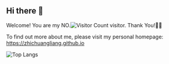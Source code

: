 ## Hi there 👋

<!--
**zhichuangliang/zhichuangliang** is a ✨ _special_ ✨ repository because its `README.md` (this file) appears on your GitHub profile.

Here are some ideas to get you started:

- 🔭 I’m currently working on ...
- 🌱 I’m currently learning ...
- 👯 I’m looking to collaborate on ...
- 🤔 I’m looking for help with ...
- 💬 Ask me about ...
- 📫 How to reach me: ...
- 😄 Pronouns: ...
- ⚡ Fun fact: ...
-->


Welcome! You are my NO.![Visitor Count](https://profile-counter.glitch.me/zhichuangliang/count.svg) visitor. Thank You!🎉🎉

To find out more about me, please visit my personal homepage: https://zhichuangliang.github.io

![Top Langs](https://github-readme-stats.vercel.app/api/top-langs/?username=all-smile&layout=compact&theme=tokyonight)

<!--
![Zhichuang Liang's github stats](https://github-readme-stats.vercel.app/api?username=zhichuangliang&show_icons=true&theme=default)
-->
